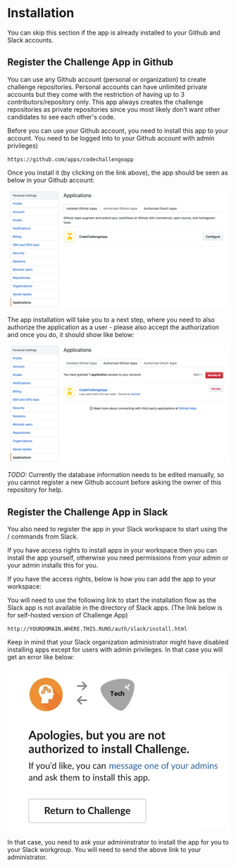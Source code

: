 # Installation

You can skip this section if the app is already installed to your Github and Slack accounts.

## Register the Challenge App in Github

You can use any Github account (personal or organization) to create challenge repositories. Personal accounts can have unlimited private accounts but they come with the restriction of having up to 3 contributors/repository only. This app always creates the challenge repositories as private repositories since you most likely don't want other candidates to see each other's code.

Before you can use your Github account, you need to install this app to your account. You need to be logged into to your Github account with admin privileges)

```
https://github.com/apps/codechallengeapp
```

Once you install it (by clicking on the link above), the app should be seen as below in your Github account:

![App Installation](screenshots/github-add-app.png)

The app installation will take you to a next step, where you need to also authorize the application as a user - please also accept the authorization and once you do, it should show like below:

![User OAuth Registration](screenshots/github-user-oauth.png)

*TODO:* Currently the database information needs to be edited manually, so you cannot register a new Github account before asking the owner of this repository for help.

## Register the Challenge App in Slack

You also need to register the app in your Slack workspace to start using the / commands from Slack. 

If you have access rights to install apps in your workspace then you can install the app yourself, otherwise you need permissions from your admin or your admin installs this for you.

If you have the access rights, below is how you can add the app to your workspace:

You will need to use the following link to start the installation flow as the Slack app is not available in the directory of Slack apps. (The link below is for self-hosted version of Challenge App)

```
http://YOURDOMAIN.WHERE.THIS.RUNS/auth/slack/install.html
```

Keep in mind that your Slack organization administrator might have disabled installing apps except for users with admin privileges. In that case you will get an error like below:

![Slack Install Error](screenshots/error-slack-install.png)

In that case, you need to ask your admininstrator to install the app for you to your Slack workgroup. You will need to send the above link to your administrator.
